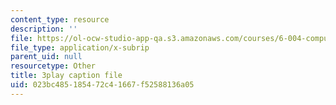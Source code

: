 ```yaml
---
content_type: resource
description: ''
file: https://ol-ocw-studio-app-qa.s3.amazonaws.com/courses/6-004-computation-structures-spring-2017/023bc485185472c41667f52588136a05_uh5zxZCp70c.srt
file_type: application/x-subrip
parent_uid: null
resourcetype: Other
title: 3play caption file
uid: 023bc485-1854-72c4-1667-f52588136a05
---
```

